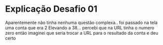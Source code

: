 # Explicação Desafio 01 

Aparentemente não tinha nenhuma questão complexa.. foi passado na tela uma conta que era 2 Elevando a 38... percebi que na URL tinha o numero zero então imaginei que seria trocar a URL para o resultado da conta e deu certo 